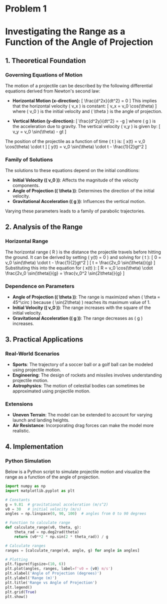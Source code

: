 # Problem 1
# Investigating the Range as a Function of the Angle of Projection

## 1. Theoretical Foundation

### Governing Equations of Motion

The motion of a projectile can be described by the following differential equations derived from Newton's second law:

- **Horizontal Motion (x-direction):**
  \[
  \frac{d^2x}{dt^2} = 0
  \]
  This implies that the horizontal velocity \( v_x \) is constant:
  \[
  v_x = v_0 \cos(\theta)
  \]
  where \( v_0 \) is the initial velocity and \( \theta \) is the angle of projection.

- **Vertical Motion (y-direction):**
  \[
  \frac{d^2y}{dt^2} = -g
  \]
  where \( g \) is the acceleration due to gravity. The vertical velocity \( v_y \) is given by:
  \[
  v_y = v_0 \sin(\theta) - gt
  \]

The position of the projectile as a function of time \( t \) is:
\[
x(t) = v_0 \cos(\theta) \cdot t
\]
\[
y(t) = v_0 \sin(\theta) \cdot t - \frac{1}{2}gt^2
\]

### Family of Solutions

The solutions to these equations depend on the initial conditions:
- **Initial Velocity (\( v_0 \))**: Affects the magnitude of the velocity components.
- **Angle of Projection (\( \theta \))**: Determines the direction of the initial velocity.
- **Gravitational Acceleration (\( g \))**: Influences the vertical motion.

Varying these parameters leads to a family of parabolic trajectories.

## 2. Analysis of the Range

### Horizontal Range

The horizontal range \( R \) is the distance the projectile travels before hitting the ground. It can be derived by setting \( y(t) = 0 \) and solving for \( t \):
\[
0 = v_0 \sin(\theta) \cdot t - \frac{1}{2}gt^2
\]
\[
t = \frac{2v_0 \sin(\theta)}{g}
\]
Substituting this into the equation for \( x(t) \):
\[
R = v_0 \cos(\theta) \cdot \frac{2v_0 \sin(\theta)}{g} = \frac{v_0^2 \sin(2\theta)}{g}
\]

### Dependence on Parameters

- **Angle of Projection (\( \theta \))**: The range is maximized when \( \theta = 45^\circ \) because \( \sin(2\theta) \) reaches its maximum value of 1.
- **Initial Velocity (\( v_0 \))**: The range increases with the square of the initial velocity.
- **Gravitational Acceleration (\( g \))**: The range decreases as \( g \) increases.

## 3. Practical Applications

### Real-World Scenarios

- **Sports**: The trajectory of a soccer ball or a golf ball can be modeled using projectile motion.
- **Engineering**: The design of rockets and missiles involves understanding projectile motion.
- **Astrophysics**: The motion of celestial bodies can sometimes be approximated using projectile motion.

### Extensions

- **Uneven Terrain**: The model can be extended to account for varying launch and landing heights.
- **Air Resistance**: Incorporating drag forces can make the model more realistic.

## 4. Implementation

### Python Simulation

Below is a Python script to simulate projectile motion and visualize the range as a function of the angle of projection.

```python
import numpy as np
import matplotlib.pyplot as plt

# Constants
g = 9.81  # gravitational acceleration (m/s^2)
v0 = 30   # initial velocity (m/s)
angles = np.linspace(0, 90, 100)  # angles from 0 to 90 degrees

# Function to calculate range
def calculate_range(v0, theta, g):
    theta_rad = np.deg2rad(theta)
    return (v0**2 * np.sin(2 * theta_rad)) / g

# Calculate ranges
ranges = [calculate_range(v0, angle, g) for angle in angles]

# Plotting
plt.figure(figsize=(10, 6))
plt.plot(angles, ranges, label=f'v0 = {v0} m/s')
plt.xlabel('Angle of Projection (degrees)')
plt.ylabel('Range (m)')
plt.title('Range vs Angle of Projection')
plt.legend()
plt.grid(True)
plt.show()
